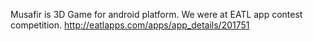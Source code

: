 Musafir is 3D Game for android platform. We were at EATL app contest competition.
http://eatlapps.com/apps/app_details/201751
